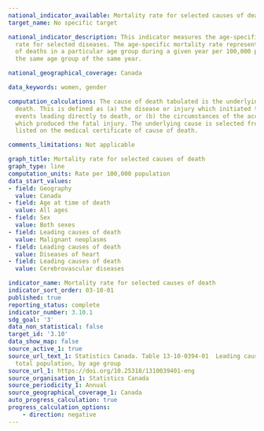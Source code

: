 ```yaml
---
national_indicator_available: Mortality rate for selected causes of death
target_name: No specific target

national_indicator_description: This indicator measures the age-specific mortality
  rate for selected diseases. The age-specific mortality rate represents the number
  of deaths in a particular age group during a given year per 100,000 population in
  the same age group of the same year.

national_geographical_coverage: Canada

data_keywords: women, gender

computation_calculations: The cause of death tabulated is the underlying cause of
  death. This is defined as (a) the disease or injury which initiated the train of
  events leading directly to death, or (b) the circumstances of the accident or violence
  which produced the fatal injury. The underlying cause is selected from the conditions
  listed on the medical certificate of cause of death.

comments_limitations: Not applicable

graph_title: Mortality rate for selected causes of death
graph_type: line
computation_units: Rate per 100,000 population
data_start_values:
- field: Geography
  value: Canada
- field: Age at time of death
  value: All ages
- field: Sex
  value: Both sexes
- field: Leading causes of death
  value: Malignant neoplasms
- field: Leading causes of death
  value: Diseases of heart
- field: Leading causes of death
  value: Cerebrovascular diseases

indicator_name: Mortality rate for selected causes of death
indicator_sort_order: 03-10-01
published: true
reporting_status: complete
indicator_number: 3.10.1
sdg_goal: '3'
data_non_statistical: false
target_id: '3.10'
data_show_map: false
source_active_1: true
source_url_text_1: Statistics Canada. Table 13-10-0394-01  Leading causes of death,
  total population, by age group
source_url_1: https://doi.org/10.25318/1310039401-eng
source_organisation_1: Statistics Canada
source_periodicity_1: Annual
source_geographical_coverage_1: Canada
auto_progress_calculation: true
progress_calculation_options:
    - direction: negative
---
```

